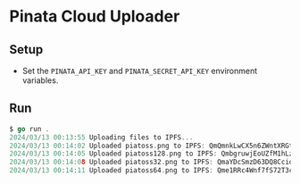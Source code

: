 # Pinata Cloud Uploader

## Setup

- Set the `PINATA_API_KEY` and `PINATA_SECRET_API_KEY` environment variables.

## Run

```go
$ go run .
2024/03/13 00:13:55 Uploading files to IPFS...
2024/03/13 00:14:02 Uploaded piatoss.png to IPFS: QmQmnkLwCX5n6ZWntXRGtdLDappyPtdQS8XfXFKCvp4c4J
2024/03/13 00:14:05 Uploaded piatoss128.png to IPFS: QmbgruwjEoUZfM1hLzNDNvELLWAprpzxaxJkdWHxrbLqKP
2024/03/13 00:14:08 Uploaded piatoss32.png to IPFS: QmaYDcSmzD63DQ8Ccio1ijiQnWvxnY4TDgZUEMH51RQiWW
2024/03/13 00:14:11 Uploaded piatoss64.png to IPFS: Qme1RRc4Wnf7fS72T3cpshDHN1u14uk4c9SZ3y55mtj58p
```
